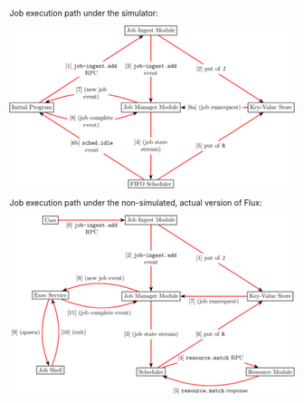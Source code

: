 Job execution path under the simulator:

![simulated execution](./simulated_execution.svg)

Job execution path under the non-simulated, actual version of Flux:

![actual execution](./actual_execution.svg)
